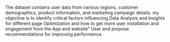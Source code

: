 The dataset contains user data from various regions, customer demographics, product information, and marketing campaign details. my objective is to identify critical factors influencing Data Analysis and Insights for different page Optimization and how to get more user installation and engagement from the App and website" User and propose recommendations for improving performance.
